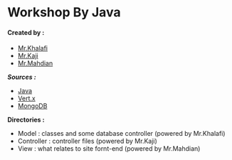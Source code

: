 # Workshop By Java

#### Created by :
- [Mr.Khalafi](https://github.com/mersadcam)
- [Mr.Kaji](https://github.com/ehsan1814/)
- [Mr.Mahdian](https://github.com/mahdian888)

***Sources :***
- [Java](https://www.java.com/en/)
- [Vert.x](https://vertx.io/)
- [MongoDB](https://www.mongodb.com/)

**Directories :**
- Model : classes and some database controller (powered by Mr.Khalafi)
- Controller : controller files (powered by Mr.Kaji)
- View : what relates to site fornt-end (powered by Mr.Mahdian)
